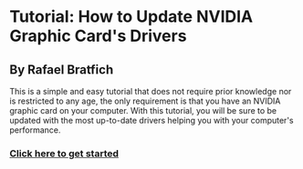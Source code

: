 Tutorial: How to Update NVIDIA Graphic Card's Drivers
=====
## By Rafael Bratfich

This is a simple and easy tutorial that does not require prior knowledge nor is restricted to any age, the only requirement is that you have an NVIDIA graphic card on your computer. With this tutorial, you will be sure to be updated with the most up-to-date drivers helping you with your computer's performance.

### [Click here to get started](https://github.com/brxtz/UpdateNVIDIA-Drivers/blob/main/DriverTutorial.md)
